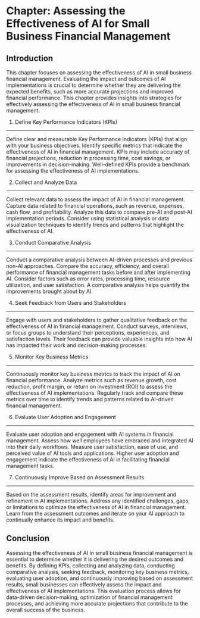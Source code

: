 Chapter: Assessing the Effectiveness of AI for Small Business Financial Management
==================================================================================

Introduction
------------

This chapter focuses on assessing the effectiveness of AI in small business financial management. Evaluating the impact and outcomes of AI implementations is crucial to determine whether they are delivering the expected benefits, such as more accurate projections and improved financial performance. This chapter provides insights into strategies for effectively assessing the effectiveness of AI in small business financial management.

1. Define Key Performance Indicators (KPIs)
-------------------------------------------

Define clear and measurable Key Performance Indicators (KPIs) that align with your business objectives. Identify specific metrics that indicate the effectiveness of AI in financial management. KPIs may include accuracy of financial projections, reduction in processing time, cost savings, or improvements in decision-making. Well-defined KPIs provide a benchmark for assessing the effectiveness of AI implementations.

2. Collect and Analyze Data
---------------------------

Collect relevant data to assess the impact of AI in financial management. Capture data related to financial operations, such as revenue, expenses, cash flow, and profitability. Analyze this data to compare pre-AI and post-AI implementation periods. Consider using statistical analysis or data visualization techniques to identify trends and patterns that highlight the effectiveness of AI.

3. Conduct Comparative Analysis
-------------------------------

Conduct a comparative analysis between AI-driven processes and previous non-AI approaches. Compare the accuracy, efficiency, and overall performance of financial management tasks before and after implementing AI. Consider factors such as error rates, processing time, resource utilization, and user satisfaction. A comparative analysis helps quantify the improvements brought about by AI.

4. Seek Feedback from Users and Stakeholders
--------------------------------------------

Engage with users and stakeholders to gather qualitative feedback on the effectiveness of AI in financial management. Conduct surveys, interviews, or focus groups to understand their perceptions, experiences, and satisfaction levels. Their feedback can provide valuable insights into how AI has impacted their work and decision-making processes.

5. Monitor Key Business Metrics
-------------------------------

Continuously monitor key business metrics to track the impact of AI on financial performance. Analyze metrics such as revenue growth, cost reduction, profit margin, or return on investment (ROI) to assess the effectiveness of AI implementations. Regularly track and compare these metrics over time to identify trends and patterns related to AI-driven financial management.

6. Evaluate User Adoption and Engagement
----------------------------------------

Evaluate user adoption and engagement with AI systems in financial management. Assess how well employees have embraced and integrated AI into their daily workflows. Measure user satisfaction, ease of use, and perceived value of AI tools and applications. Higher user adoption and engagement indicate the effectiveness of AI in facilitating financial management tasks.

7. Continuously Improve Based on Assessment Results
---------------------------------------------------

Based on the assessment results, identify areas for improvement and refinement in AI implementations. Address any identified challenges, gaps, or limitations to optimize the effectiveness of AI in financial management. Learn from the assessment outcomes and iterate on your AI approach to continually enhance its impact and benefits.

Conclusion
----------

Assessing the effectiveness of AI in small business financial management is essential to determine whether it is delivering the desired outcomes and benefits. By defining KPIs, collecting and analyzing data, conducting comparative analysis, seeking feedback, monitoring key business metrics, evaluating user adoption, and continuously improving based on assessment results, small businesses can effectively assess the impact and effectiveness of AI implementations. This evaluation process allows for data-driven decision-making, optimization of financial management processes, and achieving more accurate projections that contribute to the overall success of the business.
